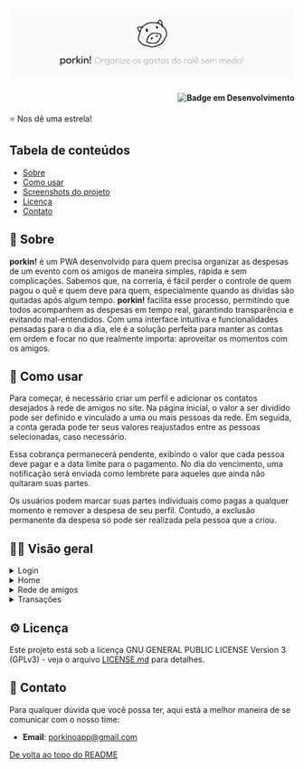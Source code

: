 # <img src="misc/banner.png">

<h4 align="right">

![Badge em Desenvolvimento](https://img.shields.io/badge/status%20do%20projeto:-em%20desenvolvimento-purple)

</h4>

⭐ Nos dê uma estrela!

## Tabela de conteúdos

- [Sobre](#-sobre)
- [Como usar](#-como-usar)
- [Screenshots do projeto](#-visão-geral)
- [Licença](#-licença)
- [Contato](#-contato)

## 🐷 Sobre

**porkin!** é um PWA desenvolvido para quem precisa organizar as despesas de um evento com os amigos de maneira simples, rápida e sem complicações. Sabemos que, na correria, é fácil perder o controle de quem pagou o quê e quem deve para quem, especialmente quando as dívidas são quitadas após algum tempo. **porkin!** facilita esse processo, permitindo que todos acompanhem as despesas em tempo real, garantindo transparência e evitando mal-entendidos. Com uma interface intuitiva e funcionalidades pensadas para o dia a dia, ele é a solução perfeita para manter as contas em ordem e focar no que realmente importa: aproveitar os momentos com os amigos.

## 📱 Como usar

Para começar, é necessário criar um perfil e adicionar os contatos desejados à rede de amigos no site. Na página inicial, o valor a ser dividido pode ser definido e vinculado a uma ou mais pessoas da rede. Em seguida, a conta gerada pode ter seus valores reajustados entre as pessoas selecionadas, caso necessário.

Essa cobrança permanecerá pendente, exibindo o valor que cada pessoa deve pagar e a data limite para o pagamento. No dia do vencimento, uma notificação será enviada como lembrete para aqueles que ainda não quitaram suas partes.

Os usuários podem marcar suas partes individuais como pagas a qualquer momento e remover a despesa de seu perfil. Contudo, a exclusão permanente da despesa só pode ser realizada pela pessoa que a criou.

## 🐽✨ Visão geral

<details>
<summary align="left">Login</summary>
<br>

<!-- ![login](misc/projecto-login.png) -->

Ainda não disponível.

<br>
</details>

<details>
<summary align="left">Home</summary>
<br>

<!-- ![home](misc/projecto-home.png) -->

Ainda não disponível.

<br>
</details>

<details>
<summary align="left">Rede de amigos</summary>
<br>

<!-- ![rede-de-amigos](misc/projecto-amigos.png) -->

Ainda não disponível.

<br>
</details>

<details>
<summary align="left">Transações</summary>
<br>

<!-- ![transacoes](misc/projecto-transacoes.png) -->

Ainda não disponível.

<br>
</details>

## ⚙ Licença

Este projeto está sob a licença GNU GENERAL PUBLIC LICENSE Version 3 (GPLv3) - veja o arquivo [LICENSE.md](https://github.com/LauriESB/porkin/blob/main/LICENSE) para detalhes.

## 💌 Contato

Para qualquer dúvida que você possa ter, aqui está a melhor maneira de se comunicar com o nosso time:

- **Email**: [porkinoapp@gmail.com](mailto:porkinoapp)

[De volta ao topo do README](#top)
